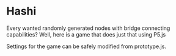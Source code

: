# Hashi

Every wanted randomly generated nodes with bridge connecting capabilities? Well, here is a game that does just that using P5.js

Settings for the game can be safely modified from prototype.js.
